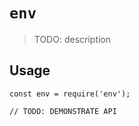 # `env`

> TODO: description

## Usage

```
const env = require('env');

// TODO: DEMONSTRATE API
```
